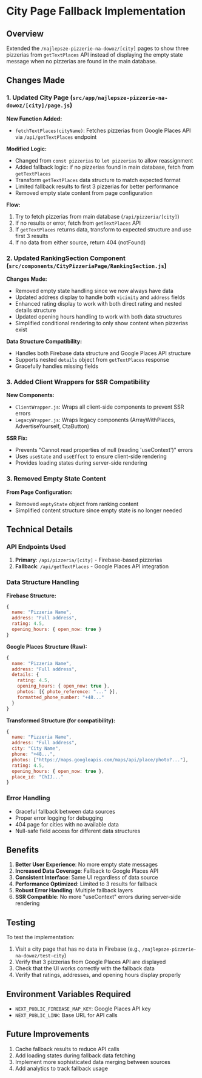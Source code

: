 # City Page Fallback Implementation

## Overview

Extended the `/najlepsze-pizzerie-na-dowoz/[city]` pages to show three pizzerias from `getTextPlaces` API instead of displaying the empty state message when no pizzerias are found in the main database.

## Changes Made

### 1. Updated City Page (`src/app/najlepsze-pizzerie-na-dowoz/[city]/page.js`)

**New Function Added:**

- `fetchTextPlaces(cityName)`: Fetches pizzerias from Google Places API via `/api/getTextPlaces` endpoint

**Modified Logic:**

- Changed from `const pizzerias` to `let pizzerias` to allow reassignment
- Added fallback logic: if no pizzerias found in main database, fetch from `getTextPlaces`
- Transform `getTextPlaces` data structure to match expected format
- Limited fallback results to first 3 pizzerias for better performance
- Removed empty state content from page configuration

**Flow:**

1. Try to fetch pizzerias from main database (`/api/pizzeria/[city]`)
2. If no results or error, fetch from `getTextPlaces` API
3. If `getTextPlaces` returns data, transform to expected structure and use first 3 results
4. If no data from either source, return 404 (notFound)

### 2. Updated RankingSection Component (`src/components/CityPizzeriaPage/RankingSection.js`)

**Changes Made:**

- Removed empty state handling since we now always have data
- Updated address display to handle both `vicinity` and `address` fields
- Enhanced rating display to work with both direct rating and nested details structure
- Updated opening hours handling to work with both data structures
- Simplified conditional rendering to only show content when pizzerias exist

**Data Structure Compatibility:**

- Handles both Firebase data structure and Google Places API structure
- Supports nested `details` object from `getTextPlaces` response
- Gracefully handles missing fields

### 3. Added Client Wrappers for SSR Compatibility

**New Components:**

- `ClientWrapper.js`: Wraps all client-side components to prevent SSR errors
- `LegacyWrapper.js`: Wraps legacy components (ArrayWithPlaces, AdvertiseYourself, CtaButton)

**SSR Fix:**

- Prevents "Cannot read properties of null (reading 'useContext')" errors
- Uses `useState` and `useEffect` to ensure client-side rendering
- Provides loading states during server-side rendering

### 3. Removed Empty State Content

**From Page Configuration:**

- Removed `emptyState` object from ranking content
- Simplified content structure since empty state is no longer needed

## Technical Details

### API Endpoints Used

1. **Primary**: `/api/pizzeria/[city]` - Firebase-based pizzerias
2. **Fallback**: `/api/getTextPlaces` - Google Places API integration

### Data Structure Handling

**Firebase Structure:**

```javascript
{
  name: "Pizzeria Name",
  address: "Full address",
  rating: 4.5,
  opening_hours: { open_now: true }
}
```

**Google Places Structure (Raw):**

```javascript
{
  name: "Pizzeria Name",
  address: "Full address",
  details: {
    rating: 4.5,
    opening_hours: { open_now: true },
    photos: [{ photo_reference: "..." }],
    formatted_phone_number: "+48..."
  }
}
```

**Transformed Structure (for compatibility):**

```javascript
{
  name: "Pizzeria Name",
  address: "Full address",
  city: "City Name",
  phone: "+48...",
  photos: ["https://maps.googleapis.com/maps/api/place/photo?..."],
  rating: 4.5,
  opening_hours: { open_now: true },
  place_id: "ChIJ..."
}
```

### Error Handling

- Graceful fallback between data sources
- Proper error logging for debugging
- 404 page for cities with no available data
- Null-safe field access for different data structures

## Benefits

1. **Better User Experience**: No more empty state messages
2. **Increased Data Coverage**: Fallback to Google Places API
3. **Consistent Interface**: Same UI regardless of data source
4. **Performance Optimized**: Limited to 3 results for fallback
5. **Robust Error Handling**: Multiple fallback layers
6. **SSR Compatible**: No more "useContext" errors during server-side rendering

## Testing

To test the implementation:

1. Visit a city page that has no data in Firebase (e.g., `/najlepsze-pizzerie-na-dowoz/test-city`)
2. Verify that 3 pizzerias from Google Places API are displayed
3. Check that the UI works correctly with the fallback data
4. Verify that ratings, addresses, and opening hours display properly

## Environment Variables Required

- `NEXT_PUBLIC_FIREBASE_MAP_KEY`: Google Places API key
- `NEXT_PUBLIC_LINK`: Base URL for API calls

## Future Improvements

1. Cache fallback results to reduce API calls
2. Add loading states during fallback data fetching
3. Implement more sophisticated data merging between sources
4. Add analytics to track fallback usage
